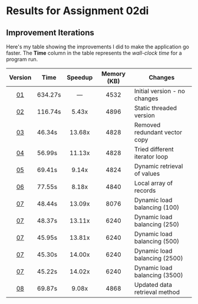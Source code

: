 # Results for Assignment 02di

## Improvement Iterations

Here's my table showing the improvements I did to make the application go faster.  The **Time** column in the table represents the _wall-clock time_ for a program run.

| Version | Time | Speedup | Memory (KB) | Changes |
| :-----: | ---- | :-----: | :------: | ------- |
| [01](01.cpp) | 634.27s | &mdash; | 4532 | Initial version - no changes |
| [02](02.cpp) | 116.74s | 5.43x | 4896 | Static threaded version |
| [03](03.cpp) | 46.34s | 13.68x | 4828 | Removed redundant vector copy |
| [04](04.cpp) | 56.99s | 11.13x | 4828 | Tried different iterator loop |
| [05](05.cpp) | 69.41s | 9.14x | 4824 | Dynamic retrieval of values |
| [06](06.cpp) | 77.55s | 8.18x | 4840 | Local array of records |
| [07](07.cpp) | 48.44s | 13.09x | 8076 | Dynamic load balancing (100) |
| [07](07.cpp) | 48.37s | 13.11x | 6240 | Dynamic load balancing (250) |
| [07](07.cpp) | 45.95s | 13.81x | 6240 | Dynamic load balancing (500) |
| [07](07.cpp) | 45.30s | 14.00x | 6240 | Dynamic load balancing (2500) |
| [07](07.cpp) | 45.22s | 14.02x | 6240 | Dynamic load balancing (3500) |
| [08](08.cpp) | 69.87s | 9.08x | 4868 | Updated data retrieval method |



